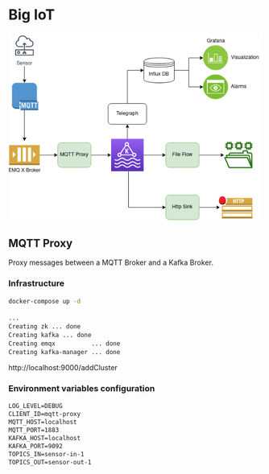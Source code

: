 # Big IoT

![Data Flow](./img/BigIoT.png)


## MQTT Proxy
Proxy messages between a MQTT Broker and a Kafka Broker.

### Infrastructure
```bash
docker-compose up -d

...
Creating zk ... done
Creating kafka ... done
Creating emqx          ... done
Creating kafka-manager ... done
```
http://localhost:9000/addCluster

### Environment variables configuration
```
LOG_LEVEL=DEBUG
CLIENT_ID=mqtt-proxy
MQTT_HOST=localhost
MQTT_PORT=1883
KAFKA_HOST=localhost
KAFKA_PORT=9092
TOPICS_IN=sensor-in-1
TOPICS_OUT=sensor-out-1
```